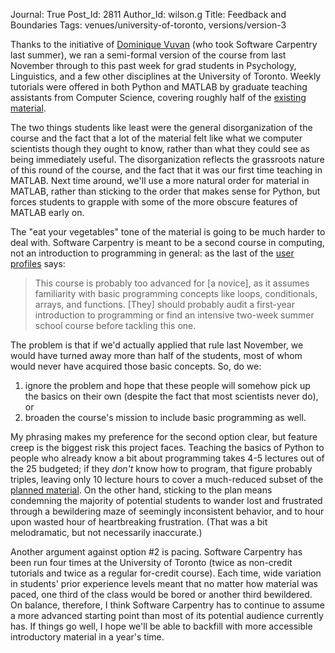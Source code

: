 Journal: True
Post_Id: 2811
Author_Id: wilson.g
Title: Feedback and Boundaries
Tags: venues/university-of-toronto, versions/version-3

<p>Thanks to the initiative of <a href="http://www.utsc.utoronto.ca/~psych/students/vuvan.html">Dominique Vuvan</a> (who took Software Carpentry last summer), we ran a semi-formal version of the course from last November through to this past week for grad students in Psychology, Linguistics, and a few other disciplines at the University of Toronto. Weekly tutorials were offered in both Python and MATLAB by graduate teaching assistants from Computer Science, covering roughly half of the <a href="http://software-carpentry.org">existing material</a>.</p>
<p>The two things students like least were the general disorganization of the course and the fact that a lot of the material felt like what we computer scientists though they ought to know, rather than what they could see as being immediately useful. The disorganization reflects the grassroots nature of this round of the course, and the fact that it was our first time teaching in MATLAB. Next time around, we'll use a more natural order for material in MATLAB, rather than sticking to the order that makes sense for Python, but forces students to grapple with some of the more obscure features of MATLAB early on.</p>
<p>The "eat your vegetables" tone of the material is going to be much harder to deal with. Software Carpentry is meant to be a second course in computing, not an introduction to programming in general: as the last of the <a href="{{root_path}}/about/audience.html">user profiles</a> says:</p>
<blockquote><p>This course is probably too advanced for [a novice], as it assumes familiarity with basic programming concepts like loops, conditionals, arrays, and functions. [They] should probably audit a first-year introduction to programming or find an intensive two-week summer school course before tackling this one.</p></blockquote>
<p>The problem is that if we'd actually applied that rule last November, we would have turned away more than half of the students, most of whom would never have acquired those basic concepts. So, do we:</p>
<ol>
<li>ignore the problem and hope that these people will somehow pick up the basics on their own (despite the fact that most scientists never do), or</li>
<li>broaden the course's mission to include basic programming as well.</li>
</ol>
<p>My phrasing makes my preference for the second option clear, but feature creep is the biggest risk this project faces. Teaching the basics of Python to people who already know a bit about programming takes 4-5 lectures out of the 25 budgeted; if they <em>don't</em> know how to program, that figure probably triples, leaving only 10 lecture hours to cover a much-reduced subset of the <a href="/4_0/">planned material</a>. On the other hand, sticking to the plan means condemning the majority of potential students to wander lost and frustrated through a bewildering maze of seemingly inconsistent behavior, and to hour upon wasted hour of heartbreaking frustration. (That was a bit melodramatic, but not necessarily inaccurate.)</p>
<p>Another argument against option #2 is pacing. Software Carpentry has been run four times at the University of Toronto (twice as non-credit tutorials and twice as a regular for-credit course). Each time, wide variation in students' prior experience levels meant that no matter how material was paced, one third of the class would be bored or another third bewildered. On balance, therefore, I think Software Carpentry has to continue to assume a more advanced starting point than most of its potential audience currently has. If things go well, I hope we'll be able to backfill with more accessible introductory material in a year's time.</p>
